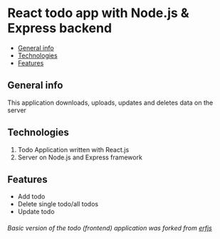 # React todo app with Node.js & Express backend

* [General info](#general-info)
* [Technologies](#technologies)
* [Features](#features)


## General info
This application downloads, uploads, updates and deletes data on the server 

## Technologies
1. Todo Application written with React.js
2. Server on Node.js and Express framework

## Features 
- Add todo
- Delete single todo/all todos
- Update todo

###### Basic version of the todo (frontend) application was forked from [erfjs](https://github.com/erfjs/Todo-list)